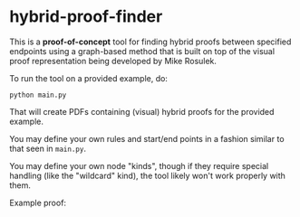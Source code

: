 # hybrid-proof-finder

This is a **proof-of-concept** tool for finding hybrid proofs between specified endpoints using a graph-based
method that is built on top of the visual proof representation being developed by Mike Rosulek.

To run the tool on a provided example, do:

```
python main.py
```

That will create PDFs containing (visual) hybrid proofs for the provided example.

You may define your own rules and start/end points in a fashion similar to that seen in `main.py`.

You may define your own node "kinds", though if they require special handling (like the "wildcard" kind), the tool likely won't work properly with them.

Example proof:

